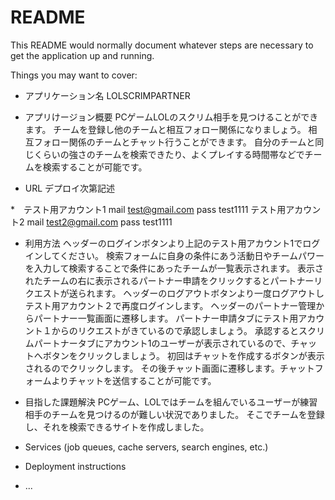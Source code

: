 # README

This README would normally document whatever steps are necessary to get the
application up and running.

Things you may want to cover:

* アプリケーション名
 LOLSCRIMPARTNER


* アプリけージョン概要
 PCゲームLOLのスクリム相手を見つけることができます。
 チームを登録し他のチームと相互フォロー関係になりましょう。
 相互フォロー関係のチームとチャット行うことができます。
 自分のチームと同じくらいの強さのチームを検索できたり、よくプレイする時間帯などでチームを検索することが可能です。

* URL
 デプロイ次第記述
 
*　テスト用アカウント1
 mail test@gmail.com
 pass test1111
  テスト用アカウント2
 mail test2@gmail.com
 pass test1111

* 利用方法
 ヘッダーのログインボタンより上記のテスト用アカウント1でログインしてください。
 検索フォームに自身の条件にあう活動日やチームパワーを入力して検索することで条件にあったチームが一覧表示されます。
 表示されたチームの右に表示されるパートナー申請をクリックするとパートナーリクエストが送られます。
 ヘッダーのログアウトボタンより一度ログアウトしテスト用アカウント２で再度ログインします。
 ヘッダーのパートナー管理からパートナー一覧画面に遷移します。
 パートナー申請タブにテスト用アカウント１からのリクエストがきているので承認しましょう。
 承認するとスクリムパートナータブにアカウント1のユーザーが表示されているので、チャットへボタンをクリックしましょう。
 初回はチャットを作成するボタンが表示されるのでクリックします。
 その後チャット画面に遷移します。チャットフォームよりチャットを送信することが可能です。
 
 
* 目指した課題解決
 PCゲーム、LOLではチームを組んでいるユーザーが練習相手のチームを見つけるのが難しい状況でありました。
 そこでチームを登録し、それを検索できるサイトを作成しました。

* Services (job queues, cache servers, search engines, etc.)

* Deployment instructions

* ...
